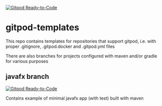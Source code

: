 [![Gitpod Ready-to-Code](https://img.shields.io/badge/Gitpod-Ready--to--Code-blue?logo=gitpod)](https://gitpod.io/#https://gitlab.stud.idi.ntnu.no/it1901/gitpod-templates)

# gitpod-templates

This repo contains templates for repositories that support gitpod, i.e. with proper .gitignore, .gitpod.docker and .gitpod.yml files

There are also branches for projects configured with maven and/or gradle for various purposes

## javafx branch

[![Gitpod Ready-to-Code](https://img.shields.io/badge/Gitpod-Ready--to--Code-blue?logo=gitpod)](https://gitpod.io/#https://gitlab.stud.idi.ntnu.no/it1901/gitpod-templates/tree/javafx-maven)

Contains example of minimal javafx app (with test) built with maven
